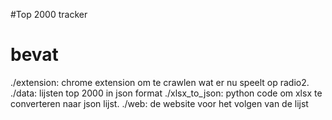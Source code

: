 #Top 2000 tracker

# bevat

./extension: chrome extension om te crawlen wat er nu speelt op radio2.
./data: lijsten top 2000 in json format
./xlsx_to_json: python code om xlsx te converteren naar json lijst.
./web: de website voor het volgen van de lijst
